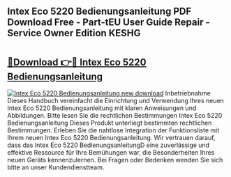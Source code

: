 ## Intex Eco 5220 Bedienungsanleitung PDF Download Free - Part-tEU User Guide Repair - Service Owner Edition KESHG

# <h2><a href="http://df61q07.blite.top/?on=Intex+Eco+5220+Bedienungsanleitung">🔗Download 👉🔴 Intex Eco 5220 Bedienungsanleitung</a></h2>

[![Intex Eco 5220 Bedienungsanleitung new download](https://i.imgur.com/lujVjoI.png)](http://df61q07.blite.top/?on=Intex+Eco+5220+Bedienungsanleitung)
Inbetriebnahme Dieses Handbuch vereinfacht die Einrichtung und Verwendung Ihres neuen Intex Eco 5220 Bedienungsanleitung mit klaren Anweisungen und Abbildungen. Bitte lesen Sie die rechtlichen Bestimmungen Intex Eco 5220 Bedienungsanleitung Dieses Produkt unterliegt bestimmten rechtlichen Bestimmungen. Erleben Sie die nahtlose Integration der Funktionsliste mit Ihrem neuen Intex Eco 5220 Bedienungsanleitung. Wir vertrauen darauf, dass das Intex Eco 5220 BedienungsanleitungD eine zuverlässige und effektive Ressource für Ihre Bemühungen war, die Besonderheiten Ihres neuen Geräts kennenzulernen. Bei Fragen oder Bedenken wenden Sie sich bitte an unser Kundendienstteam.

